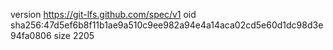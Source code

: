version https://git-lfs.github.com/spec/v1
oid sha256:47d5ef6b8f11b1ae9a510c9ee982a94e4a14aca02cd5e60d1dc98d3e94fa0806
size 2205
